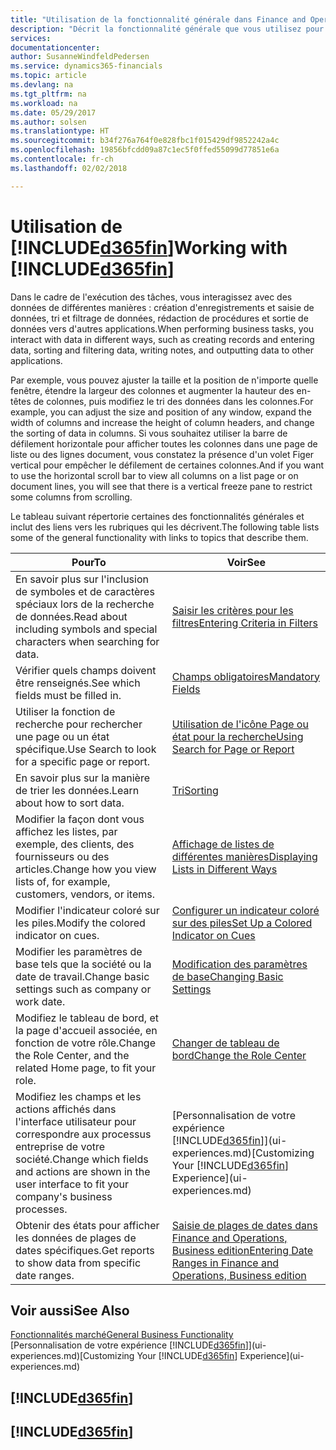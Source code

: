 ```yaml
---
title: "Utilisation de la fonctionnalité générale dans Finance and Operations, Business edition | Microsoft Docs"
description: "Décrit la fonctionnalité générale que vous utilisez pour interagir avec des données dans Finance and Operations, Business edition, par exemple entrer les valeurs, trier les données, et modifier les vues."
services: 
documentationcenter: 
author: SusanneWindfeldPedersen
ms.service: dynamics365-financials
ms.topic: article
ms.devlang: na
ms.tgt_pltfrm: na
ms.workload: na
ms.date: 05/29/2017
ms.author: solsen
ms.translationtype: HT
ms.sourcegitcommit: b34f276a764f0e828fbc1f015429df9852242a4c
ms.openlocfilehash: 19856bfcdd09a87c1ec5f0ffed55099d77851e6a
ms.contentlocale: fr-ch
ms.lasthandoff: 02/02/2018

---
```

# <a name="working-with-included365finincludesd365finmdmd"></a><span data-ttu-id="3bf7e-103">Utilisation de [!INCLUDE[d365fin](includes/d365fin_md.md)]</span><span class="sxs-lookup"><span data-stu-id="3bf7e-103">Working with [!INCLUDE[d365fin](includes/d365fin_md.md)]</span></span>
<span data-ttu-id="3bf7e-104">Dans le cadre de l'exécution des tâches, vous interagissez avec des données de différentes manières : création d'enregistrements et saisie de données, tri et filtrage de données, rédaction de procédures et sortie de données vers d'autres applications.</span><span class="sxs-lookup"><span data-stu-id="3bf7e-104">When performing business tasks, you interact with data in different ways, such as creating records and entering data, sorting and filtering data, writing notes, and outputting data to other applications.</span></span>

<span data-ttu-id="3bf7e-105">Par exemple, vous pouvez ajuster la taille et la position de n'importe quelle fenêtre, étendre la largeur des colonnes et augmenter la hauteur des en-têtes de colonnes, puis modifiez le tri des données dans les colonnes.</span><span class="sxs-lookup"><span data-stu-id="3bf7e-105">For example, you can adjust the size and position of any window, expand the width of columns and increase the height of column headers, and change the sorting of data in columns.</span></span> <span data-ttu-id="3bf7e-106">Si vous souhaitez utiliser la barre de défilement horizontale pour afficher toutes les colonnes dans une page de liste ou des lignes document, vous constatez la présence d'un volet Figer vertical pour empêcher le défilement de certaines colonnes.</span><span class="sxs-lookup"><span data-stu-id="3bf7e-106">And if you want to use the horizontal scroll bar to view all columns on a list page or on document lines, you will see that there is a vertical freeze pane to restrict some columns from scrolling.</span></span>

<span data-ttu-id="3bf7e-107">Le tableau suivant répertorie certaines des fonctionnalités générales et inclut des liens vers les rubriques qui les décrivent.</span><span class="sxs-lookup"><span data-stu-id="3bf7e-107">The following table lists some of the general functionality with links to topics that describe them.</span></span>

| <span data-ttu-id="3bf7e-108">Pour</span><span class="sxs-lookup"><span data-stu-id="3bf7e-108">To</span></span> | <span data-ttu-id="3bf7e-109">Voir</span><span class="sxs-lookup"><span data-stu-id="3bf7e-109">See</span></span> |
| --- | --- |
| <span data-ttu-id="3bf7e-110">En savoir plus sur l'inclusion de symboles et de caractères spéciaux lors de la recherche de données.</span><span class="sxs-lookup"><span data-stu-id="3bf7e-110">Read about including symbols and special characters when searching for data.</span></span> |[<span data-ttu-id="3bf7e-111">Saisir les critères pour les filtres</span><span class="sxs-lookup"><span data-stu-id="3bf7e-111">Entering Criteria in Filters</span></span>](ui-enter-criteria-filters.md) |
| <span data-ttu-id="3bf7e-112">Vérifier quels champs doivent être renseignés.</span><span class="sxs-lookup"><span data-stu-id="3bf7e-112">See which fields must be filled in.</span></span> |[<span data-ttu-id="3bf7e-113">Champs obligatoires</span><span class="sxs-lookup"><span data-stu-id="3bf7e-113">Mandatory Fields</span></span>](ui-mandatory-fields.md) |
| <span data-ttu-id="3bf7e-114">Utiliser la fonction de recherche pour rechercher une page ou un état spécifique.</span><span class="sxs-lookup"><span data-stu-id="3bf7e-114">Use Search to look for a specific page or report.</span></span> |[<span data-ttu-id="3bf7e-115">Utilisation de l'icône Page ou état pour la recherche</span><span class="sxs-lookup"><span data-stu-id="3bf7e-115">Using Search for Page or Report</span></span>](ui-search.md) |
| <span data-ttu-id="3bf7e-116">En savoir plus sur la manière de trier les données.</span><span class="sxs-lookup"><span data-stu-id="3bf7e-116">Learn about how to sort data.</span></span> |[<span data-ttu-id="3bf7e-117">Tri</span><span class="sxs-lookup"><span data-stu-id="3bf7e-117">Sorting</span></span>](ui-sorting.md) |
| <span data-ttu-id="3bf7e-118">Modifier la façon dont vous affichez les listes, par exemple, des clients, des fournisseurs ou des articles.</span><span class="sxs-lookup"><span data-stu-id="3bf7e-118">Change how you view lists of, for example, customers, vendors, or items.</span></span> |[<span data-ttu-id="3bf7e-119">Affichage de listes de différentes manières</span><span class="sxs-lookup"><span data-stu-id="3bf7e-119">Displaying Lists in Different Ways</span></span>](across-display-lists-different-views.md) |
| <span data-ttu-id="3bf7e-120">Modifier l'indicateur coloré sur les piles.</span><span class="sxs-lookup"><span data-stu-id="3bf7e-120">Modify the colored indicator on cues.</span></span> |[<span data-ttu-id="3bf7e-121">Configurer un indicateur coloré sur des piles</span><span class="sxs-lookup"><span data-stu-id="3bf7e-121">Set Up a Colored Indicator on Cues</span></span>](ui-how-setup-colored-indicator-cues.md) |
| <span data-ttu-id="3bf7e-122">Modifier les paramètres de base tels que la société ou la date de travail.</span><span class="sxs-lookup"><span data-stu-id="3bf7e-122">Change basic settings such as company or work date.</span></span> |[<span data-ttu-id="3bf7e-123">Modification des paramètres de base</span><span class="sxs-lookup"><span data-stu-id="3bf7e-123">Changing Basic Settings</span></span>](ui-change-basic-settings.md) |
| <span data-ttu-id="3bf7e-124">Modifiez le tableau de bord, et la page d'accueil associée, en fonction de votre rôle.</span><span class="sxs-lookup"><span data-stu-id="3bf7e-124">Change the Role Center, and the related Home page, to fit your role.</span></span> |[<span data-ttu-id="3bf7e-125">Changer de tableau de bord</span><span class="sxs-lookup"><span data-stu-id="3bf7e-125">Change the Role Center</span></span>](change-role.md) |
| <span data-ttu-id="3bf7e-126">Modifiez les champs et les actions affichés dans l'interface utilisateur pour correspondre aux processus entreprise de votre société.</span><span class="sxs-lookup"><span data-stu-id="3bf7e-126">Change which fields and actions are shown in the user interface to fit your company's business processes.</span></span> |<span data-ttu-id="3bf7e-127">[Personnalisation de votre expérience [!INCLUDE[d365fin](includes/d365fin_md.md)]](ui-experiences.md)</span><span class="sxs-lookup"><span data-stu-id="3bf7e-127">[Customizing Your [!INCLUDE[d365fin](includes/d365fin_md.md)] Experience](ui-experiences.md)</span></span> |
| <span data-ttu-id="3bf7e-128">Obtenir des états pour afficher les données de plages de dates spécifiques.</span><span class="sxs-lookup"><span data-stu-id="3bf7e-128">Get reports to show data from specific date ranges.</span></span> |[<span data-ttu-id="3bf7e-129">Saisie de plages de dates dans Finance and Operations, Business edition</span><span class="sxs-lookup"><span data-stu-id="3bf7e-129">Entering Date Ranges in Finance and Operations, Business edition </span></span>](ui-enter-date-ranges.md) |

## <a name="see-also"></a><span data-ttu-id="3bf7e-130">Voir aussi</span><span class="sxs-lookup"><span data-stu-id="3bf7e-130">See Also</span></span>
[<span data-ttu-id="3bf7e-131">Fonctionnalités marché</span><span class="sxs-lookup"><span data-stu-id="3bf7e-131">General Business Functionality</span></span>](ui-across-business-areas.md)  
<span data-ttu-id="3bf7e-132">[Personnalisation de votre expérience [!INCLUDE[d365fin](includes/d365fin_md.md)]](ui-experiences.md)</span><span class="sxs-lookup"><span data-stu-id="3bf7e-132">[Customizing Your [!INCLUDE[d365fin](includes/d365fin_md.md)] Experience](ui-experiences.md)</span></span>  

## [!INCLUDE[d365fin](includes/free_trial_md.md)]  
## [!INCLUDE[d365fin](includes/training_link_md.md)]

